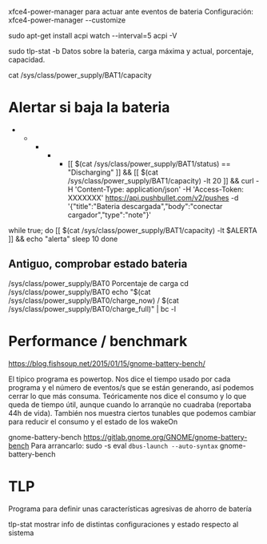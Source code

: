 xfce4-power-manager
para actuar ante eventos de bateria
Configuración:
xfce4-power-manager --customize


sudo apt-get install acpi
watch --interval=5 acpi -V

sudo tlp-stat -b
  Datos sobre la bateria, carga máxima y actual, porcentaje, capacidad.


cat /sys/class/power_supply/BAT1/capacity


# Alertar si baja la bateria
* * * * * [[ $(cat /sys/class/power_supply/BAT1/status) == "Discharging" ]] && [[ $(cat /sys/class/power_supply/BAT1/capacity) -lt 20 ]] && curl -H 'Content-Type: application/json' -H 'Access-Token: XXXXXXX' https://api.pushbullet.com/v2/pushes -d '{"title":"Bateria descargada","body":"conectar cargador","type":"note"}'


while true; do
[[ $(cat /sys/class/power_supply/BAT1/capacity) -lt $ALERTA ]] && echo "alerta"
sleep 10
done


## Antiguo, comprobar estado bateria
/sys/class/power_supply/BAT0
Porcentaje de carga
cd /sys/class/power_supply/BAT0
echo "$(cat /sys/class/power_supply/BAT0/charge_now) / $(cat /sys/class/power_supply/BAT0/charge_full)" | bc -l



# Performance / benchmark
https://blog.fishsoup.net/2015/01/15/gnome-battery-bench/

El típico programa es powertop.
Nos dice el tiempo usado por cada programa y el número de eventos/s que se están generando, así podemos cerrar lo que más consuma.
Teóricamente nos dice el consumo y lo que queda de tiempo útil, aunque cuando lo arranqúe no cuadraba (reportaba 44h de vida).
También nos muestra ciertos tunables que podemos cambiar para reducir el consumo y el estado de los wakeOn


gnome-battery-bench
https://gitlab.gnome.org/GNOME/gnome-battery-bench
Para arrancarlo:
sudo -s
eval `dbus-launch --auto-syntax`
gnome-battery-bench


# TLP
Programa para definir unas características agresivas de ahorro de batería

tlp-stat
mostrar info de distintas configuraciones y estado respecto al sistema
